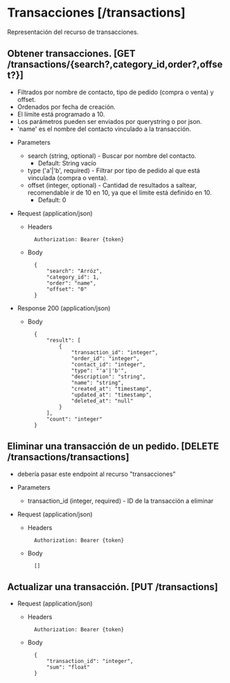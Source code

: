 # Transacciones [/transactions]
Representación del recurso de transacciones.

## Obtener transacciones. [GET /transactions/{search?,category_id,order?,offset?}]
- Filtrados por nombre de contacto, tipo de pedido (compra o venta) y offset.
- Ordenados por fecha de creación.
- El límite está programado a 10.
- Los parámetros pueden ser enviados por querystring o por json.
- 'name' es el nombre del contacto vinculado a la transacción.

+ Parameters
    + search (string, optional) - Buscar por nombre del contacto.
        + Default: String vacío
    + type ('a'|'b', required) - Filtrar por tipo de pedido al que está vinculada (compra o venta).
    + offset (integer, optional) - Cantidad de resultados a saltear, recomendable ir de 10 en 10, ya que el límite está definido en 10.
        + Default: 0

+ Request (application/json)
    + Headers

            Authorization: Bearer {token}
    + Body

            {
                "search": "Arróz",
                "category_id": 1,
                "order": "name",
                "offset": "0"
            }

+ Response 200 (application/json)
    + Body

            {
                "result": [
                    {
                        "transaction_id": "integer",
                        "order_id": "integer",
                        "contact_id": "integer",
                        "type": "'a'|'b'",
                        "description": "string",
                        "name": "string",
                        "created_at": "timestamp",
                        "updated_at": "timestamp",
                        "deleted_at": "null"
                    }
                ],
                "count": "integer"
            }

## Eliminar una transacción de un pedido. [DELETE /transactions/transactions]
- debería pasar este endpoint al recurso "transacciones"

+ Parameters
    + transaction_id (integer, required) - ID de la transacción a eliminar

+ Request (application/json)
    + Headers

            Authorization: Bearer {token}
    + Body

            []

## Actualizar una transacción. [PUT /transactions]


+ Request (application/json)
    + Headers

            Authorization: Bearer {token}
    + Body

            {
                "transaction_id": "integer",
                "sum": "float"
            }